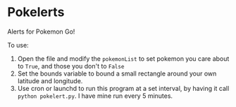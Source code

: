# Pokelerts

Alerts for Pokemon Go!

To use:

1. Open the file and modify the `pokemonList` to set pokemon you care about to `True`, and those you don't to `False`
2. Set the bounds variable to bound a small rectangle around your own latitude and longitude.
3. Use cron or launchd to run this program at a set interval, by having it call `python pokelert.py`. I have mine run every 5 minutes.

